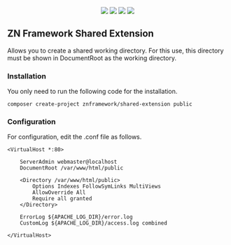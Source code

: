 <p align="center">
<a href="https://packagist.org/packages/znframework/shared-extension" rel="nofollow">
	<img src="https://img.shields.io/packagist/dt/znframework/shared-extension?style=flat-square" style="max-width:100%;"></a>
<a href="//packagist.org/packages/znframework/shared-extension" rel="nofollow">
	<img src="https://img.shields.io/github/v/release/znframework/shared-extension?style=flat-square&color=00BFFF" style="max-width:100%;"></a>
<a href="//packagist.org/packages/znframework/shared-extension" rel="nofollow">
	<img src="https://img.shields.io/github/release-date/znframework/shared-extension?style=flat-square" style="max-width:100%;"></a>
<a href="//packagist.org/packages/znframework/shared-extension" rel="nofollow">
	<img src="https://img.shields.io/github/license/znframework/shared-extension?style=flat-square" style="max-width:100%;"></a>
</p>

<h2>ZN Framework Shared Extension</h2>
<p>
Allows you to create a shared working directory. For this use, this directory must be shown in DocumentRoot as the working directory.
</p>

<h3>Installation</h3>
<p>
You only need to run the following code for the installation.
</p>

```
composer create-project znframework/shared-extension public
```

<h3>Configuration</h3>
<p>
For configuration, edit the .conf file as follows.
</p>

```
<VirtualHost *:80>

    ServerAdmin webmaster@localhost
    DocumentRoot /var/www/html/public

    <Directory /var/www/html/public>
        Options Indexes FollowSymLinks MultiViews
        AllowOverride All
        Require all granted
    </Directory>

    ErrorLog ${APACHE_LOG_DIR}/error.log
    CustomLog ${APACHE_LOG_DIR}/access.log combined
    
</VirtualHost>
```